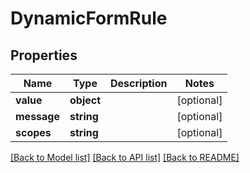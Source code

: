 # DynamicFormRule

## Properties
Name | Type | Description | Notes
------------ | ------------- | ------------- | -------------
**value** | **object** |  | [optional] 
**message** | **string** |  | [optional] 
**scopes** | **string** |  | [optional] 

[[Back to Model list]](../README.md#documentation-for-models) [[Back to API list]](../README.md#documentation-for-api-endpoints) [[Back to README]](../README.md)


